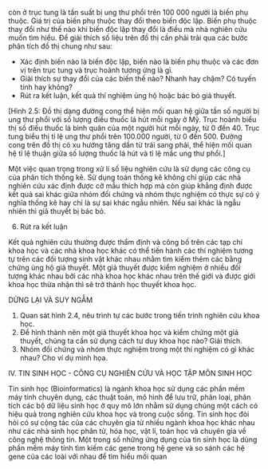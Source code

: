 còn ở trục tung là tần suất bị ung thư phổi trên 100 000 người là biến phụ thuộc. Giá trị của biến phụ thuộc thay đổi theo biến độc lập. Biến phụ thuộc thay đổi như thế nào khi biến độc lập thay đổi là điều mà nhà nghiên cứu muốn tìm hiểu. Để giải thích số liệu trên đồ thị cần phải trải qua các bước phân tích đồ thị chung như sau:

- Xác định biến nào là biến độc lập, biến nào là biến phụ thuộc và các đơn vị trên trục tung và trục hoành tương ứng là gì.
- Giải thích sự thay đổi của các biến thế nào? Nhanh hay chậm? Có tuyến tính hay không?
- Rút ra kết luận, kết quả thí nghiệm ủng hộ hoặc bác bỏ giả thuyết.

[Hình 2.5: Đồ thị dạng đường cong thể hiện mối quan hệ giữa tần số người bị ung thư phổi với số lượng điếu thuốc lá hút mỗi ngày ở Mỹ. Trục hoành biểu thị số điếu thuốc lá bình quân của một người hút mỗi ngày, từ 0 đến 40. Trục tung biểu thị tỉ lệ ung thư phổi trên 100.000 người, từ 0 đến 500. Đường cong trên đồ thị có xu hướng tăng dần từ trái sang phải, thể hiện mối quan hệ tỉ lệ thuận giữa số lượng thuốc lá hút và tỉ lệ mắc ung thư phổi.]

Một việc quan trọng trong xử lí số liệu nghiên cứu là sử dụng các công cụ của phân tích thống kê. Sử dụng toán thống kê không chỉ giúp các nhà nghiên cứu xác định được cỡ mẫu thích hợp mà còn giúp khẳng định được kết quả sai khác giữa nhóm đối chứng và nhóm thực nghiệm có thực sự có ý nghĩa thống kê hay chỉ là sự sai khác ngẫu nhiên. Nếu sai khác là ngẫu nhiên thì giả thuyết bị bác bỏ.

6. Rút ra kết luận

Kết quả nghiên cứu thường được thẩm định và công bố trên các tạp chí khoa học và các nhà khoa học khác có thể tiến hành các thí nghiệm tương tự trên các đối tượng sinh vật khác nhau nhằm tìm kiếm thêm các bằng chứng ủng hộ giả thuyết. Một giả thuyết được kiểm nghiệm ở nhiều đối tượng khác nhau bởi các nhà khoa học khác nhau trên thế giới và được giới khoa học thừa nhận thì sẽ trở thành học thuyết khoa học.

DỪNG LẠI VÀ SUY NGẪM

1. Quan sát hình 2.4, nêu trình tự các bước trong tiến trình nghiên cứu khoa học.
2. Để hình thành nên một giả thuyết khoa học và kiểm chứng một giả thuyết, chúng ta cần sử dụng cách tư duy khoa học nào? Giải thích.
3. Nhóm đối chứng và nhóm thực nghiệm trong một thí nghiệm có gì khác nhau? Cho ví dụ minh họa.

IV. TIN SINH HỌC - CÔNG CỤ NGHIÊN CỨU VÀ HỌC TẬP MÔN SINH HỌC

Tin sinh học (Bioinformatics) là ngành khoa học sử dụng các phần mềm máy tính chuyên dụng, các thuật toán, mô hình để lưu trữ, phân loại, phân tích các bộ dữ liệu sinh học ở quy mô lớn nhằm sử dụng chúng một cách có hiệu quả trong nghiên cứu khoa học và trong cuộc sống. Tin sinh học đòi hỏi có sự cộng tác của các chuyên gia từ nhiều ngành khoa học khác nhau như các nhà sinh học phân tử, hóa học, vật lí, toán học và chuyên gia về công nghệ thông tin. Một trong số những ứng dụng của tin sinh học là dùng phần mềm máy tính tìm kiếm các gene trong hệ gene và so sánh các hệ gene của các loài với nhau để tìm hiểu mối quan